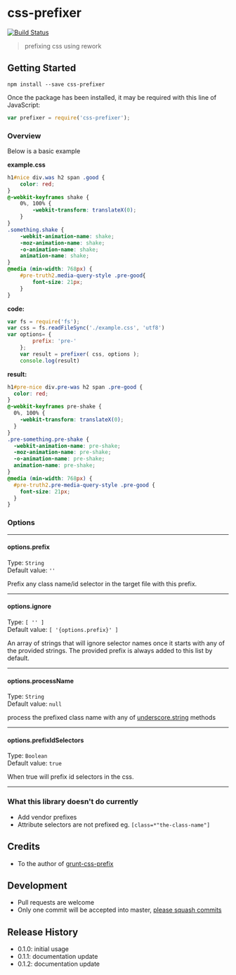 # css-prefixer

[![Build Status](https://travis-ci.org/medullan/css-prefixer.svg)](https://travis-ci.org/medullan/css-prefixer)

> prefixing css using rework

## Getting Started

```shell
npm install --save css-prefixer 
```

Once the package has been installed, it may be required with this line of JavaScript:

```js
var prefixer = require('css-prefixer');
```

### Overview
Below is a basic example

**example.css**
```css
h1#nice div.was h2 span .good {
    color: red;
}
@-webkit-keyframes shake {
    0%, 100% {
        -webkit-transform: translateX(0);
    }
}
.something.shake {
    -webkit-animation-name: shake;
    -moz-animation-name: shake;
    -o-animation-name: shake;
    animation-name: shake;
}
@media (min-width: 768px) {
    #pre-truth2.media-query-style .pre-good{
        font-size: 21px;
    }
}
```
**code:**
```js
var fs = require('fs');
var css = fs.readFileSync('./example.css', 'utf8')
var options= {
        prefix: 'pre-'
    };
    var result = prefixer( css, options );
    console.log(result)
```

**result:**
```css
h1#pre-nice div.pre-was h2 span .pre-good {
  color: red;
}
@-webkit-keyframes pre-shake {
  0%, 100% {
    -webkit-transform: translateX(0);
  }
}
.pre-something.pre-shake {
  -webkit-animation-name: pre-shake;
  -moz-animation-name: pre-shake;
  -o-animation-name: pre-shake;
  animation-name: pre-shake;
}
@media (min-width: 768px) {
  #pre-truth2.pre-media-query-style .pre-good {
    font-size: 21px;
  }
}
```

### Options

-------------------------
#### options.prefix
Type: `String` <br/>
Default value: `''`

Prefix any class name/id selector in the target file with this prefix.

-------------------------
#### options.ignore
Type: `[ '' ]` <br/>
Default value: `[ '{options.prefix}' ]`

An array of strings that will ignore selector names once it starts with any of the provided strings. 
The provided prefix is always added to this list by default.

-------------------------
#### options.processName
Type: `String` <br/>
Default value: `null`

process the prefixed class name with any of [underscore.string](https://github.com/epeli/underscore.string) methods

-------------------------
#### options.prefixIdSelectors
Type: `Boolean` <br/>
Default value: `true`

When true will prefix id selectors in the css.

----------------------

### What this library doesn't do currently
- Add vendor prefixes
- Attribute selectors are not prefixed eg. `[class=*"the-class-name"]`

## Credits
- To the author of [grunt-css-prefix](https://github.com/anasnakawa/grunt-css-prefix)

## Development
- Pull requests are welcome
- Only one commit will be accepted into master, [please squash commits](http://stackoverflow.com/questions/6934752/combining-multiple-commits-before-pushing-in-git)

## Release History

* 0.1.0: initial usage
* 0.1.1: documentation update
* 0.1.2: documentation update